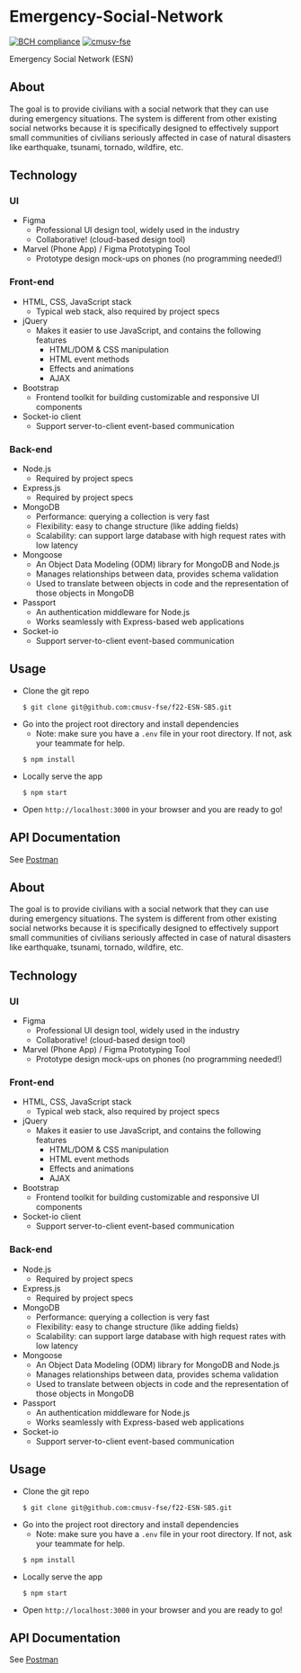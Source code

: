 # Emergency-Social-Network

[![BCH compliance](https://bettercodehub.com/edge/badge/cmusv-fse/f22-ESN-SB5?branch=main&token=628101c70b979dd6145949f4f3f9584a9fc40a0e)](https://bettercodehub.com/)
[![cmusv-fse](https://circleci.com/gh/cmusv-fse/f22-ESN-SB5.svg?style=svg&circle-token=d821cb8f2910ae91aec6265a03e042f62e5a5cd9)](https://circleci.com/gh/cmusv-fse/f22-ESN-SB5)


Emergency Social Network (ESN)

## About

The goal is to provide civilians with a social network that they can use during emergency situations. The system is different from other existing social networks because it is specifically designed to effectively support small communities of civilians seriously affected in case of natural disasters like earthquake, tsunami, tornado, wildfire, etc.


## Technology

### UI
- Figma
  - Professional UI design tool, widely used in the industry
  - Collaborative! (cloud-based design tool)
- Marvel (Phone App) / Figma Prototyping Tool
  - Prototype design mock-ups on phones (no programming needed!)


### Front-end
- HTML, CSS, JavaScript stack
  - Typical web stack, also required by project specs
- jQuery
  - Makes it easier to use JavaScript, and contains the following features
    - HTML/DOM & CSS manipulation
    - HTML event methods
    - Effects and animations
    - AJAX
- Bootstrap
  - Frontend toolkit for building customizable and responsive UI components
- Socket-io client
  - Support server-to-client event-based communication

### Back-end
- Node.js
  - Required by project specs
- Express.js
  - Required by project specs
- MongoDB
  - Performance: querying a collection is very fast
  - Flexibility: easy to change structure (like adding fields)
  - Scalability: can support large database with high request rates with low latency
- Mongoose
  - An Object Data Modeling (ODM) library for MongoDB and Node.js 
  - Manages relationships between data, provides schema validation
  - Used to translate between objects in code and the representation of those objects in MongoDB
- Passport
  - An authentication middleware for Node.js
  - Works seamlessly with Express-based web applications
- Socket-io
  - Support server-to-client event-based communication

## Usage

- Clone the git repo
  ```
  $ git clone git@github.com:cmusv-fse/f22-ESN-SB5.git
  ```
- Go into the project root directory and install dependencies
  - Note: make sure you have a `.env` file in your root directory. If not, ask your teammate for help.
  ```
  $ npm install
  ```
- Locally serve the app
  ```
  $ npm start
  ```
- Open `http://localhost:3000` in your browser and you are ready to go!

  
## API Documentation 

See [Postman](https://documenter.getpostman.com/view/23631377/2s83tFGWY1)


## About

The goal is to provide civilians with a social network that they can use during emergency situations. The system is different from other existing social networks because it is specifically designed to effectively support small communities of civilians seriously affected in case of natural disasters like earthquake, tsunami, tornado, wildfire, etc.


## Technology

### UI
- Figma
  - Professional UI design tool, widely used in the industry
  - Collaborative! (cloud-based design tool)
- Marvel (Phone App) / Figma Prototyping Tool
  - Prototype design mock-ups on phones (no programming needed!)


### Front-end
- HTML, CSS, JavaScript stack
  - Typical web stack, also required by project specs
- jQuery
  - Makes it easier to use JavaScript, and contains the following features
    - HTML/DOM & CSS manipulation
    - HTML event methods
    - Effects and animations
    - AJAX
- Bootstrap
  - Frontend toolkit for building customizable and responsive UI components
- Socket-io client
  - Support server-to-client event-based communication

### Back-end
- Node.js
  - Required by project specs
- Express.js
  - Required by project specs
- MongoDB
  - Performance: querying a collection is very fast
  - Flexibility: easy to change structure (like adding fields)
  - Scalability: can support large database with high request rates with low latency
- Mongoose
  - An Object Data Modeling (ODM) library for MongoDB and Node.js 
  - Manages relationships between data, provides schema validation
  - Used to translate between objects in code and the representation of those objects in MongoDB
- Passport
  - An authentication middleware for Node.js
  - Works seamlessly with Express-based web applications
- Socket-io
  - Support server-to-client event-based communication

## Usage

- Clone the git repo
  ```
  $ git clone git@github.com:cmusv-fse/f22-ESN-SB5.git
  ```
- Go into the project root directory and install dependencies
  - Note: make sure you have a `.env` file in your root directory. If not, ask your teammate for help.
  ```
  $ npm install
  ```
- Locally serve the app
  ```
  $ npm start
  ```
- Open `http://localhost:3000` in your browser and you are ready to go!

  
## API Documentation 

See [Postman](https://documenter.getpostman.com/view/23631377/2s83tFGWY1)

